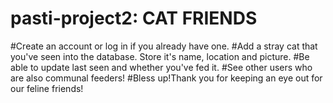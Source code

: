 # pasti-project2: CAT FRIENDS

#Create an account or log in if you already have one.
#Add a stray cat that you've seen into the database. Store it's name, location and picture. 
#Be able to update last seen and whether you've fed it.
#See other users who are also communal feeders!
#Bless up!Thank you for keeping an eye out for our feline friends! 